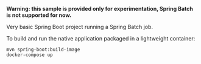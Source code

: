 **Warning: this sample is provided only for experimentation, Spring Batch is not supported for now.**

Very basic Spring Boot project running a Spring Batch job.

To build and run the native application packaged in a lightweight container:
```
mvn spring-boot:build-image
docker-compose up
```
